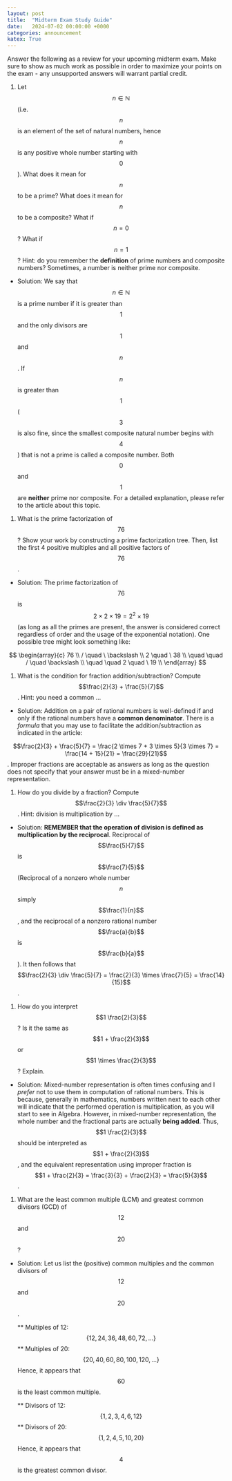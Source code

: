 ```yaml
---
layout: post
title:  "Midterm Exam Study Guide"
date:   2024-07-02 00:00:00 +0000
categories: announcement
katex: True
---
```


Answer the following as a review for your upcoming midterm exam. Make sure to show as much work as possible in order to maximize your points on the exam - any unsupported answers will warrant partial credit.

1. Let $$n \in \mathbb{N}$$ (i.e. $$n$$ is an element of the set of natural numbers, hence $$n$$ is any positive whole number starting with $$0$$). What does it mean for $$n$$ to be a prime? What does it mean for $$n$$ to be a composite? What if $$n = 0$$? What if $$n = 1$$? Hint: do you remember the **definition** of prime numbers and composite numbers? Sometimes, a number is neither prime nor composite.

* Solution: We say that $$n \in \mathbb{N}$$ is a prime number if it is greater than $$1$$ and the only divisors are $$1$$ and $$n$$. If $$n$$ is greater than $$1$$ ($$3$$ is also fine, since the smallest composite natural number begins with $$4$$) that is not a prime is called a composite number. Both $$0$$ and $$1$$ are **neither** prime nor composite. For a detailed explanation, please refer to the article about this topic.

1. What is the prime factorization of $$76$$? Show your work by constructing a prime factorization tree. Then, list the first 4 positive multiples and all positive factors of $$76$$. 

* Solution: The prime factorization of $$76$$ is $$2 \times 2 \times 19 = 2^2 \times 19$$ (as long as all the primes are present, the answer is considered correct regardless of order and the usage of the exponential notation). One possible tree might look something like:

$$
\begin{array}{c}
    76 \\
    / \quad \ \backslash \\
    2 \quad \ 38 \\
    \quad \quad / \quad \backslash \\
    \quad \quad 2 \quad \ 19 \\
\end{array}
$$

1. What is the condition for fraction addition/subtraction? Compute $$\frac{2}{3} + \frac{5}{7}$$. Hint: you need a common ...

* Solution: Addition on a pair of rational numbers is well-defined if and only if the rational numbers have a **common denominator**. There is a _formula_ that you may use to facilitate the addition/subtraction as indicated in the article:

$$\frac{2}{3} + \frac{5}{7} = \frac{2 \times 7 + 3 \times 5}{3 \times 7} = \frac{14 + 15}{21} = \frac{29}{21}$$. Improper fractions are acceptable as answers as long as the question does not specify that your answer must be in a mixed-number representation.

1. How do you divide by a fraction? Compute $$\frac{2}{3} \div \frac{5}{7}$$. Hint: division is multiplication by ...

* Solution: **REMEMBER that the operation of division is defined as multiplication by the reciprocal**. Reciprocal of $$\frac{5}{7}$$ is $$\frac{7}{5}$$ (Reciprocal of a nonzero whole number $$n$$ simply $$\frac{1}{n}$$, and the reciprocal of a nonzero rational number $$\frac{a}{b}$$ is $$\frac{b}{a}$$). It then follows that $$\frac{2}{3} \div \frac{5}{7} = \frac{2}{3} \times \frac{7}{5} = \frac{14}{15}$$.

1. How do you interpret $$1 \frac{2}{3}$$? Is it the same as $$1 + \frac{2}{3}$$ or $$1 \times \frac{2}{3}$$? Explain.

* Solution: Mixed-number representation is often times confusing and I _prefer_ not to use them in computation of rational numbers. This is because, generally in mathematics, numbers written next to each other will indicate that the performed operation is multiplication, as you will start to see in Algebra. However, in mixed-number representation, the whole number and the fractional parts are actually **being added**. Thus, $$1 \frac{2}{3}$$ should be interpreted as $$1 + \frac{2}{3}$$, and the equivalent representation using improper fraction is $$1 + \frac{2}{3} = \frac{3}{3} + \frac{2}{3} = \frac{5}{3}$$.

1. What are the least common multiple (LCM) and greatest common divisors (GCD) of $$12$$ and $$20$$?

* Solution: Let us list the (positive) common multiples and the common divisors of $$12$$ and $$20$$.

  ** Multiples of 12: $$\{12, 24, 36, 48, 60, 72, ...\}$$
  ** Multiples of 20: $$\{20, 40, 60, 80, 100, 120, ...\}$$
  Hence, it appears that $$60$$ is the least common multiple.

  ** Divisors of 12: $$\{1,2,3,4,6,12\}$$
  ** Divisors of 20: $$\{1,2,4,5,10,20\}$$
  Hence, it appears that $$4$$ is the greatest common divisor.
